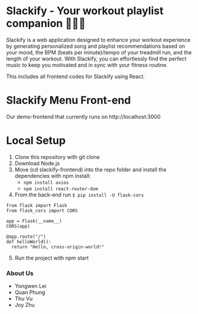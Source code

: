 # Slackify - Your workout playlist companion 🏃🎵💪
Slackify is a web application designed to enhance your workout experience by generating personalized song and playlist recommendations based on your mood, the BPM (beats per minute)/tempo of your treadmill run, and the length of your workout. With Slackify, you can effortlessly find the perfect music to keep you motivated and in sync with your fitness routine.

This includes all frontend codes for Slackify using React.

# Slackify Menu Front-end
Our demo-frontend that currently runs on http://localhost:3000

# Local Setup
1. Clone this repository with git clone
2. Download Node.js
3. Move (cd slackify-frontend) into the repo folder and install the dependencies with npm install:
    * `npm install axios`
    * `npm install react-router-dom`
4. From the back-end run `$ pip install -U flask-cors`
```
from flask import Flask
from flask_cors import CORS

app = Flask(__name__)
CORS(app)

@app.route("/")
def helloWorld():
  return "Hello, cross-origin-world!"
```
5. Run the project with npm start

### About Us
- Yongwen Lei
- Quan Phung
- Thu Vu
- Joy Zhu
